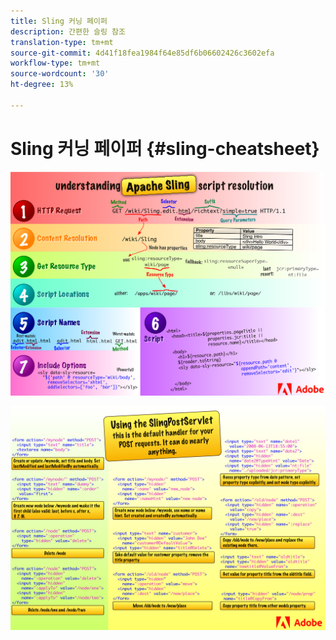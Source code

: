 ```yaml
---
title: Sling 커닝 페이퍼
description: 간편한 슬링 참조
translation-type: tm+mt
source-git-commit: 4d41f18fea1984f64e85df6b06602426c3602efa
workflow-type: tm+mt
source-wordcount: '30'
ht-degree: 13%

---
```



# Sling 커닝 페이퍼 {#sling-cheatsheet}

![Apache Sling 스크립트 해상도 이해](assets/sling-cheatsheet-01.png)

![SlingPostServlet 사용 - POST 요청에 대한 기본 처리기입니다.그것은 거의 모든 것을 할 수 있다.](assets/sling-cheatsheet-02.png)
